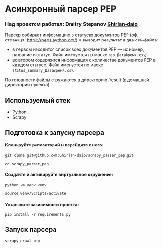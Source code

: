 # Асинхронный парсер PEP

### Над проектом работал: Dmitry Stepanov [Ghirlan-daio](https://github.com/Ghirlan-daio)

Парсер собирает информацию о статусах документов PEP (оф. страница: https://peps.python.org/) и выводит результат в два csv-файла:
- в первом находится список всех документов PEP — их номер, название и статус. Файл именуется по маске ```pep_ДатаВремя.csv```;
- во втором содержится информация о количестве документов PEP в каждом статусе. Файл именуется по маске ```status_summary_ДатаВремя.csv```.

По готовности файлы сгружаются в директорию /result (в домашней директории проекта).

## Используемый стек
- Python
- Scrapy

## Подготовка к запуску парсера
#### Клонируйте репозиторий и перейдите в него:

```git clone git@github.com:Ghirlan-daio/scrapy_parser_pep.git```

```cd scrapy_parser_pep```

#### Создайте и активируйте виртуальное окружение:

```python -m venv venv```

```source venv/Scripts/activate```

#### Установите зависимости проекта:

```pip install -r requirements.py```

## Запуск парсера

```scrapy crawl pep```